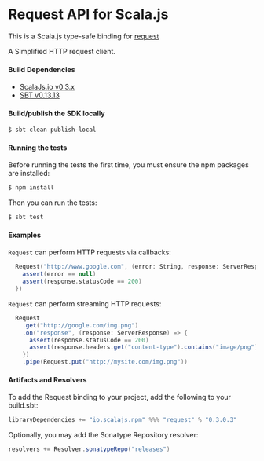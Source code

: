 Request API for Scala.js
=======================
This is a Scala.js type-safe binding for [request](https://www.npmjs.com/package/request)

A Simplified HTTP request client.

#### Build Dependencies

* [ScalaJs.io v0.3.x](https://github.com/ldaniels528/scalajs.io)
* [SBT v0.13.13](http://www.scala-sbt.org/download.html)

#### Build/publish the SDK locally

```bash
$ sbt clean publish-local
```

#### Running the tests

Before running the tests the first time, you must ensure the npm packages are installed:

```bash
$ npm install
```

Then you can run the tests:

```bash
$ sbt test
```

#### Examples

`Request` can perform HTTP requests via callbacks:

```scala
  Request("http://www.google.com", (error: String, response: ServerResponse, body: String) => {
    assert(error == null)
    assert(response.statusCode == 200)
  })
```

`Request` can perform streaming HTTP requests:

```scala
  Request
    .get("http://google.com/img.png")
    .on("response", (response: ServerResponse) => {
      assert(response.statusCode == 200)
      assert(response.headers.get("content-type").contains("image/png"))
    })
    .pipe(Request.put("http://mysite.com/img.png"))
```

#### Artifacts and Resolvers

To add the Request binding to your project, add the following to your build.sbt:  

```sbt
libraryDependencies += "io.scalajs.npm" %%% "request" % "0.3.0.3"
```

Optionally, you may add the Sonatype Repository resolver:

```sbt   
resolvers += Resolver.sonatypeRepo("releases") 
```